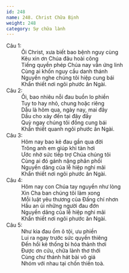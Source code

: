 ```yaml
---
id: 248
name: 248. Christ Chữa Bịnh
weight: 248
category: Sự chữa lành
---
```

<dl><dt>Câu 1:</dt><dd data-verse="1">Ôi Christ, xưa biết bao bệnh nguy cùng <br/>Kêu xin ơn Chúa đâu hoài công <br/>Tiếng quyền phép Chúa nay vẫn ứng linh <br/>Cùng ai khốn nguy cầu danh thánh <br/>Nguyền nghe chúng tôi hiệp cung bái <br/>Khẩn thiết nơi ngôi phước ân Ngài. </dd><dt>Câu 2:</dt><dd data-verse="2">Ôi, bao nhiêu nỗi đau buồn lo phiền <br/>Tuy to hay nhỏ, chung hoặc riêng <br/>Dẫu là hôm qua, ngày nay, mai đây <br/>Dầu cho xảy đến tại đây đấy <br/>Quỳ ngay chúng tôi đồng cung bái <br/>Khẩn thiết quanh ngôi phước ân Ngài. </dd><dt>Câu 3:</dt><dd data-verse="3">Hôm nay bao kẻ đau gần qua đời <br/>Trông anh em giúp khi tàn hơi <br/>Ước nhờ sức tiếp trợ Chúa chúng tôi <br/>Cùng ai đó gánh nặng phân phối <br/>Nguyền dâng của lễ hiệp nghi mãi <br/>Khẩn thiết nơi ngôi phước ân Ngài. </dd><dt>Câu 4:</dt><dd data-verse="3">Hôm nay con Chúa tay nguyền như lòng <br/>Xin Cha ban chúng tôi làm xong <br/>Mỗi luật yêu thương của Đấng chí nhơn <br/>Hầu an ủi những người đau đớn <br/>Nguyền dâng của lễ hiệp nghi mãi <br/>Khẩn thiết nơi ngôi phước ân Ngài. </dd><dt>Câu 5:</dt><dd data-verse="3">Như kia đau ốm ô tội, ưu phiền <br/>Lui ra ngay trước sức quyền thiêng <br/>Đến hồi kẻ thống bi hóa thảnh thơi <br/>Được ơn cứu, chữa lành thơ thới <br/>Cùng chư thánh hát bài vô giá <br/>Nhóm với nhau tại chốn thiên toà. </dd></dl>
